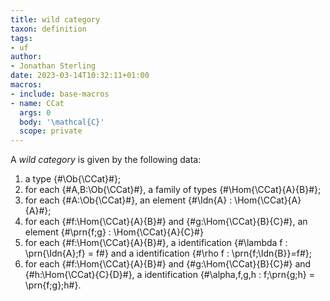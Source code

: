 ```yaml
---
title: wild category
taxon: definition
tags:
- uf
author:
- Jonathan Sterling
date: 2023-03-14T10:32:11+01:00
macros:
- include: base-macros
- name: CCat
  args: 0
  body: '\mathcal{C}'
  scope: private
---
```


A *wild category* is given by the following data:

1. a type {#\Ob{\CCat}#};
2. for each {#A,B:\Ob{\CCat}#}, a family of types {#\Hom{\CCat}{A}{B}#};
3. for each {#A:\Ob{\CCat}#}, an element {#\Idn{A} : \Hom{\CCat}{A}{A}#};
4. for each {#f:\Hom{\CCat}{A}{B}#} and {#g:\Hom{\CCat}{B}{C}#}, an element {#\prn{f;g} : \Hom{\CCat}{A}{C}#}
5. for each {#f:\Hom{\CCat}{A}{B}#}, a identification {#\lambda f : \prn{\Idn{A};f} = f#} and a identification {#\rho f : \prn{f;\Idn{B}}=f#};
6. for each {#f:\Hom{\CCat}{A}{B}#} and {#g:\Hom{\CCat}{B}{C}#} and {#h:\Hom{\CCat}{C}{D}#}, a identification {#\alpha\,f\,g\,h : f;\prn{g;h} = \prn{f;g};h#}.